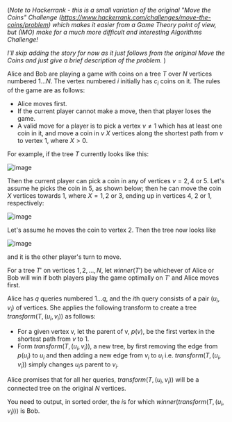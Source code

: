 (*Note to Hackerrank - this is a small variation of the original "Move the Coins" Challenge (https://www.hackerrank.com/challenges/move-the-coins/problem) which makes it easier from a Game Theory point of view, but (IMO) make for a much more difficult and interesting Algorithms Challenge!*

*I'll skip adding the story for now as it just follows from the original Move the Coins and just give a brief description of the problem.*
)

Alice and Bob are playing a game with coins on a tree $T$ over $N$ vertices numbered $1...N$. The vertex numbered $i$ initially has $c_i$ coins on it.  The rules of the game are as follows:

- Alice moves first.
- If the current player cannot make a move, then that player loses the game.
- A valid move for a player is to pick a vertex $v \ne 1$ which has at least one coin in it, and move a coin in $v$ $X$ vertices along the shortest path from $v$ to vertex 1, where $X > 0$.

For example, if the tree $T$ currently looks like this:


![image](https://s3.amazonaws.com/hr-assets/0/1521711755-f6308f380d-move-the-coins-2-example-move-example-1of2.png)

Then the current player can pick a coin in any of vertices $v = 2, 4$ or $5$.  Let's assume he picks the coin in $5$, as shown below; then he can move the coin $X$ vertices towards $1$, where $X=1,2$ or $3$, ending up in vertices $4$, $2$ or $1$, respectively:


![image](https://s3.amazonaws.com/hr-assets/0/1521711917-0016648f68-move-the-coins-2-example-move-example-2of2.png)

Let's assume he moves the coin to vertex $2$.  Then the tree now looks like 


![image](https://s3.amazonaws.com/hr-assets/0/1521712073-48296db0ed-move-the-coins-2-example-move-example-3of3.png)

and it is the other player's turn to move.

For a tree $T'$ on vertices $1,2,...,N$, let $\textit{winner}(T')$ be whichever of Alice or Bob will win if both players play the game optimally on $T'$ and Alice moves first.

Alice has $q$ queries numbered $1...q$, and the $i$th query consists of a pair $(u_i, v_i)$ of vertices.  She applies the following transform to create a tree $\textit{transform}(T, (u_i, v_i))$ as follows:

- For a given vertex v, let the parent of v, $p(v)$, be the first vertex in the shortest path from $v$ to $1$.
- Form $\textit{transform}(T, (u_i, v_i))$, a new tree, by first removing the edge from $p(u_i)$ to $u_i$ and then adding a new edge from $v_i$ to $u_i$ i.e. $\textit{transform}(T, (u_i, v_i))$ simply changes $u_i$s parent to $v_i$.

Alice promises that for all her queries, $\textit{transform}(T, (u_i, v_i))$ will be a connected tree on the original $N$ vertices.

You need to output, in sorted order, the $i$s for which $\textit{winner}(\textit{transform}(T, (u_i, v_i)))$ is Bob. 
